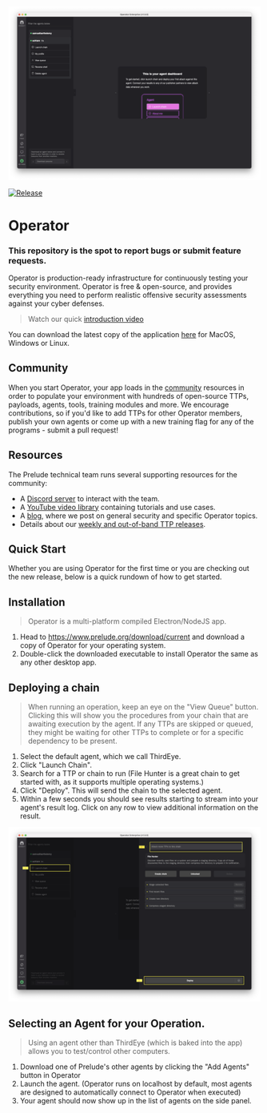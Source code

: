 ![alt text](images/home.png)

[![Release](https://img.shields.io/badge/dynamic/json?color=blue&label=Release&prefix=v&query=tag_name&url=https%3A%2F%2Fapi.github.com%2Frepos%2Fpreludeorg%2Foperator-support%2Freleases%2Flatest)](https://github.com/preludeorg/operator-support/releases)
# Operator

### This repository is the spot to report bugs or submit feature requests.

Operator is production-ready infrastructure for continuously testing your security environment. Operator is free & open-source, and provides everything you need to perform realistic offensive security assessments against your cyber defenses.

> Watch our quick [introduction video](https://www.youtube.com/watch?v=Hz8K-jdqpBY)

You can download the latest copy of the application [here](https://www.prelude.org/download/current) for MacOS, Windows or Linux.

## Community

When you start Operator, your app loads in the [community](https://github.com/preludeorg/community) resources in order to populate your environment with hundreds of open-source TTPs, payloads, agents, tools, training modules and more. We encourage contributions, so if you'd like to add TTPs for other Operator members, publish your own agents or come up with a new training flag for any of the programs - submit a pull request!

## Resources 

The Prelude technical team runs several supporting resources for the community:

- A [Discord server](https://discord.gg/NWURE99JzE) to interact with the team.
- A [YouTube video library](https://www.youtube.com/preludeorg) containing tutorials and use cases.
- A [blog](https://feed.prelude.org), where we post on general security and specific Operator topics.
- Details about our [weekly and out-of-band TTP releases](https://chains.prelude.org).

## Quick Start

Whether you are using Operator for the first time or you are checking out the new release, below is a quick rundown of how to get started.

## Installation

> Operator is a multi-platform compiled Electron/NodeJS app.

1. Head to https://www.prelude.org/download/current and download a copy of Operator for your operating system.
2. Double-click the downloaded executable to install Operator the same as any other desktop app.

## Deploying a chain

> When running an operation, keep an eye on the "View Queue" button. Clicking this will show you the procedures from your chain that are awaiting execution by the agent. If any TTPs are skipped or queued, they might be waiting for other TTPs to complete or for a specific dependency to be present.

1. Select the default agent, which we call ThirdEye.
2. Click "Launch Chain".
3. Search for a TTP or chain to run (File Hunter is a great chain to get started with, as it supports multiple operating systems.) 
4. Click "Deploy". This will send the chain to the selected agent.
5. Within a few seconds you should see results starting to stream into your agent's result log. Click on any row to view additional information on the result.
    
![alt text](images/deploy.png)

## Selecting an Agent for your Operation.

> Using an agent other than ThirdEye (which is baked into the app) allows you to test/control other computers.

1. Download one of Prelude's other agents by clicking the "Add Agents" button in Operator
2. Launch the agent. (Operator runs on localhost by default, most agents are designed to automatically connect to Operator when executed)
3. Your agent should now show up in the list of agents on the side panel.
